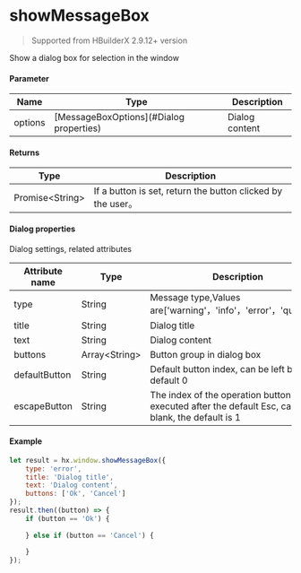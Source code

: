 # showMessageBox
> Supported from HBuilderX 2.9.12+ version

Show a dialog box for selection in the window

#### Parameter

|Name	|Type			|Description					|
|--			|--					|--						|
|options	|[MessageBoxOptions](#Dialog properties)|Dialog content|

#### Returns

|Type		|Description									|
|--						|--										|
|Promise&lt;String&gt;	|If a button is set, return the button clicked by the user。	|


#### Dialog properties

Dialog settings, related attributes

|Attribute name		|Type	|Description						|
|--			|--			|--							|
|type		|String		|Message type,Values are['warning'，'info'，'error'，'question'] |
|title		|String		|Dialog title				|
|text		|String		|Dialog content				|
|buttons	|Array&lt;String&gt;|Button group in dialog box |
|defaultButton	|String	|Default button index, can be left blank, default 0 |
|escapeButton	|String	|The index of the operation button to be executed after the default Esc, can be left blank, the default is 1 |


#### Example

``` javascript
let result = hx.window.showMessageBox({
    type: 'error',
    title: 'Dialog title',
    text: 'Dialog content',
    buttons: ['Ok', 'Cancel']
});
result.then((button) => {
    if (button == 'Ok') {
        
    } else if (button == 'Cancel') {
        
    }
});
```